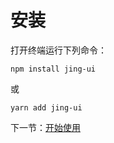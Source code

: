 
# 安装

打开终端运行下列命令：

```
npm install jing-ui
```

或

```
yarn add jing-ui
```

下一节：[开始使用](#/doc/get-started)
